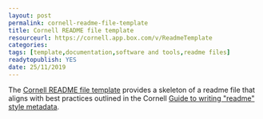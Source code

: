 ```yaml
---
layout: post 
permalink: cornell-readme-file-template
title: Cornell README file template
resourceurl: https://cornell.app.box.com/v/ReadmeTemplate 
categories: 
tags: [template,documentation,software and tools,readme files]
readytopublish: YES
date: 25/11/2019
---
```

The [Cornell README file template](https://cornell.app.box.com/v/ReadmeTemplate) provides a skeleton of a readme file that aligns with best practices outlined in the Cornell [Guide to writing "readme" style metadata](https://data.research.cornell.edu/content/readme).